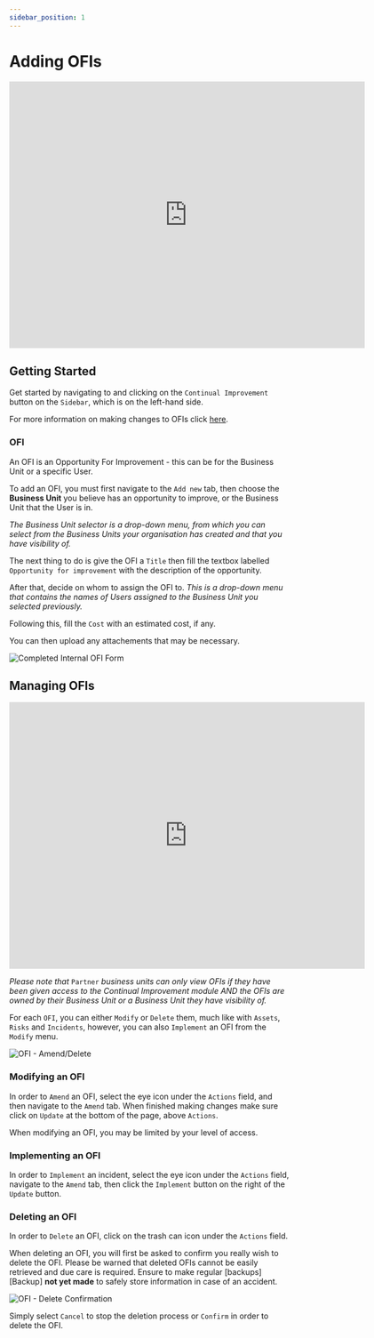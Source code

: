 ```yaml
---
sidebar_position: 1
---
```


# Adding OFIs

<iframe width="640" height="480" src="https://www.youtube.com/embed/DLD4zWvj7H8" title="Create an OFI" frameborder="0" allow="accelerometer; clipboard-write; encrypted-media; gyroscope; picture-in-picture; fullscreen"></iframe>

## Getting Started

Get started by navigating to and clicking on the `Continual Improvement` button on the `Sidebar`, which is on the left-hand side.

For more information on making changes to OFIs click [here][OFI].

### OFI

An OFI is an Opportunity For Improvement - this can be for the Business Unit or a specific User.

To add an OFI, you must first navigate to the `Add new` tab, then choose the **Business Unit** you believe has an opportunity to improve, or the Business Unit that the User is in.

*The Business Unit selector is a drop-down menu, from which you can select from the Business Units your organisation has created and that you have visibility of.*

The next thing to do is give the OFI a `Title` then fill the textbox labelled `Opportunity for improvement` with the description of the opportunity.

After that, decide on whom to assign the OFI to. *This is a drop-down menu that contains the names of Users assigned to the Business Unit you selected previously.*

Following this, fill the `Cost` with an estimated cost, if any.

You can then upload any attachements that may be necessary.

<img src="/img/DocImg/General Information/Continual_Improvement/Completed_OFI_Form_new.png" alt="Completed Internal OFI Form" class="center"/>


## Managing OFIs

<iframe width="640" height="480" src="https://www.youtube.com/embed/0PPfVZIx8X8" title="Manage an OFI" frameborder="0" allow="accelerometer; autoplay; clipboard-write; encrypted-media; gyroscope; picture-in-picture; fullscreen" allowfullscreen></iframe>

*Please note that* `Partner` *business units can only view OFIs if they have been given access to the Continual Improvement module AND the OFIs are owned by their Business Unit or a Business Unit they have visibility of.*

For each `OFI`, you can either `Modify` or `Delete` them, much like with `Assets`, `Risks` and `Incidents`, however, you can also `Implement` an OFI from the `Modify` menu.

<img src="/img/DocImg/General Information/Actions/OFI_Actions/OFI_Actions_Amend_Delete.png" alt="OFI - Amend/Delete" class="center"/>


### Modifying an OFI

In order to `Amend` an OFI, select the eye icon under the `Actions` field, and then navigate to the `Amend` tab. When finished making changes make sure click on `Update` at the bottom of the page, above `Actions`.

When modifying an OFI, you may be limited by your level of access.

### Implementing an OFI

In order to `Implement` an incident, select the eye icon under the `Actions` field, navigate to the `Amend` tab, then click the `Implement` button on the right of the `Update` button.

### Deleting an OFI

In order to `Delete` an OFI, click on the trash can icon under the `Actions` field.

When deleting an OFI, you will first be asked to confirm you really wish to delete the OFI. Please be warned that deleted OFIs cannot be easily retrieved and due care is required. Ensure to make regular [backups][Backup] **not yet made** to safely store information in case of an accident.

<img src="/img/DocImg/General Information/Actions/OFI_Actions/OFI_Delete_Confirmation.png" alt="OFI - Delete Confirmation" class="center"/>


Simply select `Cancel` to stop the deletion process or `Confirm` in order to delete the OFI.

[OFI]: #managing-ofis